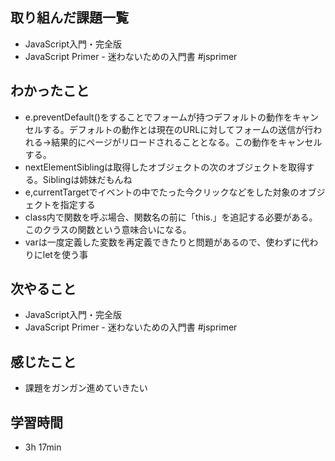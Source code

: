 ## 取り組んだ課題一覧
- JavaScript入門・完全版
- JavaScript Primer - 迷わないための入門書 #jsprimer
## わかったこと
- e.preventDefault()をすることでフォームが持つデフォルトの動作をキャンセルする。デフォルトの動作とは現在のURLに対してフォームの送信が行われる→結果的にページがリロードされることとなる。この動作をキャンセルする。
- nextElementSiblingは取得したオブジェクトの次のオブジェクトを取得する。Siblingは姉妹だもんね
- e,currentTargetでイベントの中でたった今クリックなどをした対象のオブジェクトを指定する
- class内で関数を呼ぶ場合、関数名の前に「this.」を追記する必要がある。このクラスの関数という意味合いになる。
- varは一度定義した変数を再定義できたりと問題があるので、使わずに代わりにletを使う事
## 次やること
- JavaScript入門・完全版
- JavaScript Primer - 迷わないための入門書 #jsprimer
## 感じたこと
- 課題をガンガン進めていきたい
## 学習時間
- 3h 17min
